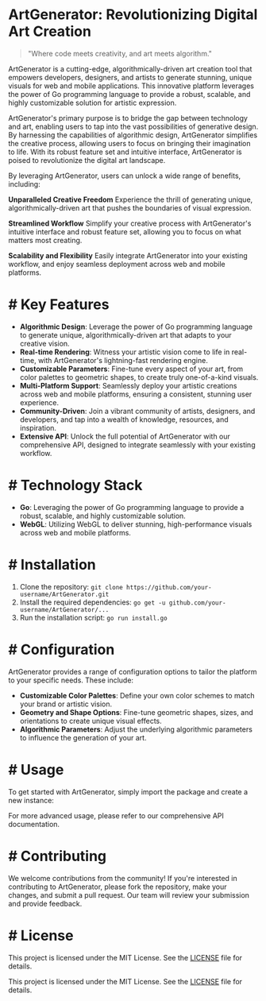 <!-- ArtGenerator_20250720112536_1130 -->

# ArtGenerator: Revolutionizing Digital Art Creation

> "Where code meets creativity, and art meets algorithm."

ArtGenerator is a cutting-edge, algorithmically-driven art creation tool that empowers developers, designers, and artists to generate stunning, unique visuals for web and mobile applications. This innovative platform leverages the power of Go programming language to provide a robust, scalable, and highly customizable solution for artistic expression.

ArtGenerator's primary purpose is to bridge the gap between technology and art, enabling users to tap into the vast possibilities of generative design. By harnessing the capabilities of algorithmic design, ArtGenerator simplifies the creative process, allowing users to focus on bringing their imagination to life. With its robust feature set and intuitive interface, ArtGenerator is poised to revolutionize the digital art landscape.

By leveraging ArtGenerator, users can unlock a wide range of benefits, including:

**Unparalleled Creative Freedom**
Experience the thrill of generating unique, algorithmically-driven art that pushes the boundaries of visual expression.

**Streamlined Workflow**
Simplify your creative process with ArtGenerator's intuitive interface and robust feature set, allowing you to focus on what matters most creating.

**Scalability and Flexibility**
Easily integrate ArtGenerator into your existing workflow, and enjoy seamless deployment across web and mobile platforms.

# # Key Features

* **Algorithmic Design**: Leverage the power of Go programming language to generate unique, algorithmically-driven art that adapts to your creative vision.
* **Real-time Rendering**: Witness your artistic vision come to life in real-time, with ArtGenerator's lightning-fast rendering engine.
* **Customizable Parameters**: Fine-tune every aspect of your art, from color palettes to geometric shapes, to create truly one-of-a-kind visuals.
* **Multi-Platform Support**: Seamlessly deploy your artistic creations across web and mobile platforms, ensuring a consistent, stunning user experience.
* **Community-Driven**: Join a vibrant community of artists, designers, and developers, and tap into a wealth of knowledge, resources, and inspiration.
* **Extensive API**: Unlock the full potential of ArtGenerator with our comprehensive API, designed to integrate seamlessly with your existing workflow.

# # Technology Stack

* **Go**: Leveraging the power of Go programming language to provide a robust, scalable, and highly customizable solution.
* **WebGL**: Utilizing WebGL to deliver stunning, high-performance visuals across web and mobile platforms.

# # Installation

1. Clone the repository: `git clone https://github.com/your-username/ArtGenerator.git`
2. Install the required dependencies: `go get -u github.com/your-username/ArtGenerator/...`
3. Run the installation script: `go run install.go`

# # Configuration

ArtGenerator provides a range of configuration options to tailor the platform to your specific needs. These include:

* **Customizable Color Palettes**: Define your own color schemes to match your brand or artistic vision.
* **Geometry and Shape Options**: Fine-tune geometric shapes, sizes, and orientations to create unique visual effects.
* **Algorithmic Parameters**: Adjust the underlying algorithmic parameters to influence the generation of your art.

# # Usage

To get started with ArtGenerator, simply import the package and create a new instance:

For more advanced usage, please refer to our comprehensive API documentation.

# # Contributing

We welcome contributions from the community! If you're interested in contributing to ArtGenerator, please fork the repository, make your changes, and submit a pull request. Our team will review your submission and provide feedback.

# # License

This project is licensed under the MIT License. See the [LICENSE](https://github.com/ewhu/ArtGenerator/blob/main/LICENSE) file for details.

This project is licensed under the MIT License. See the [LICENSE](https://github.com/your-username/ArtGenerator/LICENSE) file for details.